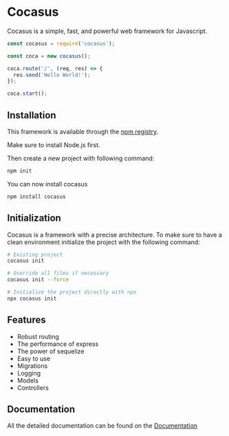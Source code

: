 # Cocasus

Cocasus is a simple, fast, and powerful web framework for Javascript.

```js
const cocasus = require('cocasus');

const coca = new cocasus();

coca.route('/', (req, res) => {
  res.send('Hello World!');
});

coca.start();
```

## Installation

This framework is available through the [npm registry](https://www.npmjs.com).

Make sure to install Node.js first.

Then create a new project with following command:

```sh
npm init
```

You can now install cocasus

```sh
npm install cocasus
```

## Initialization

Cocasus is a framework with a precise architecture.
To make sure to have a clean environment initialize the project with the following command:

```sh
# Existing project
cocasus init

# Override all files if necessary
cocasus init --force

# Initialize the project directly with npx
npx cocasus init
```

## Features

- Robust routing
- The performance of express
- The power of sequelize
- Easy to use
- Migrations
- Logging
- Models
- Controllers

## Documentation

All the detailed documentation can be found on the [Documentation](https://cocasus.devision.fr/docs)
